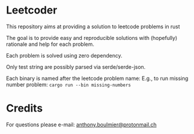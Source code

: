 # Leetcoder
This repository aims at providing a solution to leetcode problems in rust

The goal is to provide easy and reproducible solutions with (hopefully) 
rationale and help for each problem.

Each problem is solved using zero dependency. 

Only test string are possibly parsed via serde/serde-json.

Each binary is named after the leetcode problem name:
E.g., to run missing number problem:
`cargo run --bin missing-numbers`

# Credits
For questions please e-mail: anthony.boulmier@protonmail.ch
